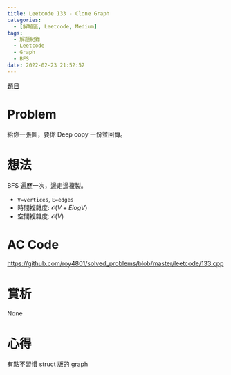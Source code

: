 ```yaml
---
title: Leetcode 133 - Clone Graph
categories:
  - [解題區, Leetcode, Medium]
tags:
  - 解題紀錄
  - Leetcode
  - Graph
  - BFS
date: 2022-02-23 21:52:52
---
```


[題目](https://leetcode.com/problems/clone-graph/)

# Problem

給你一張圖，要你 Deep copy 一份並回傳。

# 想法

BFS 遍歷一次，邊走邊複製。

- `V=vertices`, `E=edges`
- 時間複雜度: $\mathcal{O}(V+ElogV)$
- 空間複雜度: $\mathcal{O}(V)$

# AC Code

<https://github.com/roy4801/solved_problems/blob/master/leetcode/133.cpp>

# 賞析

None

# 心得

有點不習慣 struct 版的 graph 
